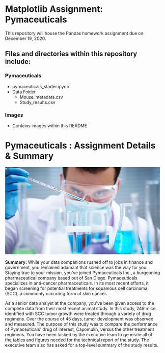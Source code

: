 # Matplotlib Assignment: Pymaceuticals
This repository will house the Pandas homework assignment due on December 19, 2020.

## Files and directories within this repository include:

### Pymaceuticals
* pymaceuticals_starter.ipynb
* Data Folder
  * Mouse_metadata.csv
  * Study_results.csv
### Images
  * Contains images within this README

# Pymaceuticals : Assignment Details & Summary
![Pymaceuticals](https://github.com/shadeetabasi/matplotlib-assignment/blob/main/Images/Laboratory.jpg)

**Summary:** 
While your data companions rushed off to jobs in finance and government, you remained adamant that science was the way for you. Staying true to your mission, you've joined Pymaceuticals Inc., a burgeoning pharmaceutical company based out of San Diego. Pymaceuticals specializes in anti-cancer pharmaceuticals. In its most recent efforts, it began screening for potential treatments for squamous cell carcinoma (SCC), a commonly occurring form of skin cancer.


As a senior data analyst at the company, you've been given access to the complete data from their most recent animal study. In this study, 249 mice identified with SCC tumor growth were treated through a variety of drug regimens. Over the course of 45 days, tumor development was observed and measured. The purpose of this study was to compare the performance of Pymaceuticals' drug of interest, Capomulin, versus the other treatment regimens. You have been tasked by the executive team to generate all of the tables and figures needed for the technical report of the study. The executive team also has asked for a top-level summary of the study results.
